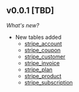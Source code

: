 ## v0.0.1 [TBD]

_What's new?_

- New tables added
  - [stripe_account](https://hub.steampipe.io/plugins/turbot/stripe/tables/stripe_account)
  - [stripe_coupon](https://hub.steampipe.io/plugins/turbot/stripe/tables/stripe_coupon)
  - [stripe_customer](https://hub.steampipe.io/plugins/turbot/stripe/tables/stripe_customer)
  - [stripe_invoice](https://hub.steampipe.io/plugins/turbot/stripe/tables/stripe_invoice)
  - [stripe_plan](https://hub.steampipe.io/plugins/turbot/stripe/tables/stripe_plan)
  - [stripe_product](https://hub.steampipe.io/plugins/turbot/stripe/tables/stripe_product)
  - [stripe_subscription](https://hub.steampipe.io/plugins/turbot/stripe/tables/stripe_subscription)
